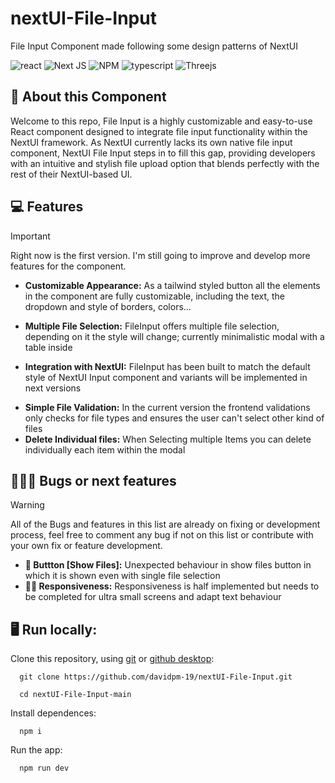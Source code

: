 # nextUI-File-Input
File Input Component made following some design patterns of NextUI

![react](https://img.shields.io/badge/React-20232A?style=for-the-badge&logo=react&logoColor=61DAFB)
![Next JS](https://img.shields.io/badge/Next-black?style=for-the-badge&logo=next.js&logoColor=white)
![NPM](https://img.shields.io/badge/NPM-%23CB3837.svg?style=for-the-badge&logo=npm&logoColor=white)
![typescript](https://img.shields.io/badge/TypeScript-007ACC?style=for-the-badge&logo=typescript&logoColor=white)
![Threejs](https://img.shields.io/badge/threejs-black?style=for-the-badge&logo=three.js&logoColor=white)

## 📄 About this Component

Welcome to this repo, File Input is a highly customizable and easy-to-use React component designed to integrate file input functionality within the NextUI framework. As NextUI currently lacks its own native file input component, NextUI File Input steps in to fill this gap, providing developers with an intuitive and stylish file upload option that blends perfectly with the rest of their NextUI-based UI.

## 💻 Features

> [!IMPORTANT]
> Right now is the first version. I'm still going to improve and develop more features for the component.

- **Customizable Appearance:** As a tailwind styled button all the elements in the component are fully customizable, including the text, the dropdown and style of borders, colors...
* **Multiple File Selection:** FileInput offers multiple file selection, depending on it the style will change; currently minimalistic modal with a table inside
+ **Integration with NextUI:** FileInput has been built to match the default style of NextUI Input component and variants will be implemented in next versions
- **Simple File Validation:** In the current version the frontend validations only checks for file types and ensures the user can't select other kind of files
- **Delete Individual files:** When Selecting multiple Items you can delete individually each item within the modal

## 🐛👨‍💻 Bugs or next features

> [!WARNING]
> All of the Bugs and features in this list are already on fixing or development process, feel free to comment any bug if not on this list or contribute with your own fix or feature development.

- **🐛 Buttton [Show Files]:** Unexpected behaviour in show files button in which it is shown even with single file selection
- **👨‍💻 Responsiveness:** Responsiveness is half implemented but needs to be completed for ultra small screens and adapt text behaviour


## 🖥️ Run locally: 

Clone this repository, using [git](https://git-scm.com/) or [github desktop](https://desktop.github.com/):
```
  git clone https://github.com/davidpm-19/nextUI-File-Input.git
```
```
  cd nextUI-File-Input-main
```

Install dependences:

```
  npm i 
```

Run the app:

```
  npm run dev
```
